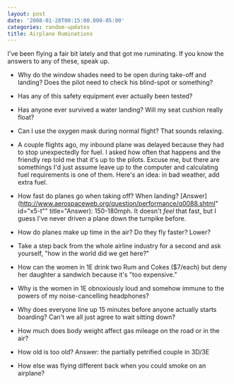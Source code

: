 ```yaml
---
layout: post
date: '2008-01-28T00:15:00.000-05:00'
categories: random-updates
title: Airplane Ruminations
---
```


I've been flying a fair bit lately and that got me ruminating. If you know the answers to any of these, speak up.

* Why do the window shades need to be open during take-off and landing? Does the pilot need to check his blind-spot or something?

* Has any of this safety equipment ever actually been tested?

* Has anyone ever survived a water landing? Will my seat cushion really float?

* Can I use the oxygen mask during normal flight? That sounds relaxing.

* A couple flights ago, my inbound plane was delayed because they had to stop unexpectedly for fuel. I asked how often that happens and the friendly rep told me that it's up to the pilots. Excuse me, but there are somethings I'd just assume leave up to the computer and calculating fuel requirements is one of them. Here's an idea: in bad weather, add extra fuel.

* How fast do planes go when taking off? When landing? [Answer](http://www.aerospaceweb.org/question/performance/q0088.shtml" id="x5-t"" title="Answer): 150-180mph. It doesn't *feel* that fast, but I guess I've never driven a plane down the turnpike before.

* How do planes make up time in the air? Do they fly faster? Lower?

* Take a step back from the whole airline industry for a second and ask yourself, "how in the world did we get here?"

* How can the women in 1E drink two Rum and Cokes ($7/each) but deny her daughter a sandwich because it's "too expensive."

* Why is the women in 1E obnoxiously loud and somehow immune to the powers of my noise-cancelling headphones?

* Why does everyone line up 15 minutes before anyone actually starts boarding? Can't we all just agree to wait sitting down?

* How much does body weight affect gas mileage on the road or in the air?

* How old is too old? Answer: the partially petrified couple in 3D/3E

* How else was flying different back when you could smoke on an airplane?